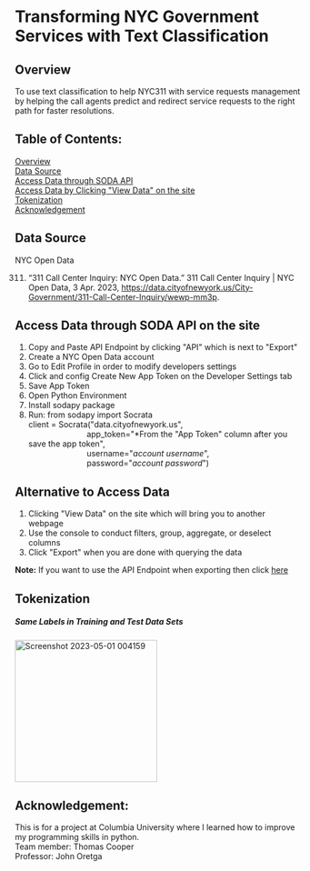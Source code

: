 # Transforming NYC Government Services with Text Classification

## Overview 
To use text classification to help NYC311 with service requests management by helping the call agents predict and redirect service requests to the right path for faster resolutions.

## Table of Contents:

[Overview](https://github.com/sunnychang517/-Transforming-NYC-Government-Services#overview)</br>
[Data Source](https://github.com/sunnychang517/-Transforming-NYC-Government-Services#data-source)</br>
[Access Data through SODA API](https://github.com/sunnychang517/-Transforming-NYC-Government-Services#access-data-through-soda-api-on-the-site)</br>
[Access Data by Clicking "View Data" on the site](https://github.com/sunnychang517/-Transforming-NYC-Government-Services#access-data-through-soda-api-on-the-site)</br>
[Tokenization](https://github.com/sunnychang517/-Transforming-NYC-Government-Services#tokenization)</br>
[Acknowledgement](https://github.com/sunnychang517/-Transforming-NYC-Government-Services#acknowledgement)

## Data Source
 NYC Open Data
 
 311. “311 Call Center Inquiry: NYC Open Data.” 311 Call Center Inquiry | NYC Open Data, 3 Apr. 2023, https://data.cityofnewyork.us/City-Government/311-Call-Center-Inquiry/wewp-mm3p. 
 
## Access Data through SODA API on the site

 1. Copy and Paste API Endpoint by clicking "API" which is next to "Export"
 2. Create a NYC Open Data account 
 3. Go to Edit Profile in order to modify developers settings
 4. Click and config Create New App Token on the Developer Settings tab
 5. Save App Token
 6. Open Python Environment
 7. Install sodapy package
 8. Run: 
 from sodapy import Socrata</br>
client = Socrata("data.cityofnewyork.us",</br>
&nbsp; &nbsp; &nbsp; &nbsp; &nbsp; &nbsp; &nbsp; &nbsp; &nbsp; &nbsp; &nbsp; &nbsp; &nbsp; app_token="*From the "App Token" column after you save the app token",</br>
&nbsp; &nbsp; &nbsp; &nbsp; &nbsp; &nbsp; &nbsp; &nbsp; &nbsp; &nbsp; &nbsp; &nbsp; &nbsp; username="*account username*",</br>
&nbsp; &nbsp; &nbsp; &nbsp; &nbsp; &nbsp; &nbsp; &nbsp; &nbsp; &nbsp; &nbsp; &nbsp; &nbsp; password="*account password*")</br>

## Alternative to Access Data

1. Clicking "View Data" on the site which will bring you to another webpage
2. Use the console to conduct filters, group, aggregate, or deselect columns 
3. Click "Export" when you are done with querying the data 

<strong>Note:</strong> If you want to use the API Endpoint when exporting then click [here](https://github.com/sunnychang517/-Transforming-NYC-Government-Services#access-data-through-soda-api-on-the-site)

## Tokenization
<h5>Same Labels in Training and Test Data Sets</h5>
<img width="250" alt="Screenshot 2023-05-01 004159" src="https://user-images.githubusercontent.com/54777897/236724636-26c77fec-dda6-4ca1-ad8f-6ba79750b86e.png">

## Acknowledgement: 
This is for a project at Columbia University where I learned how to improve my programming skills in python.</br>
Team member: Thomas Cooper</br>
Professor: John Oretga 
